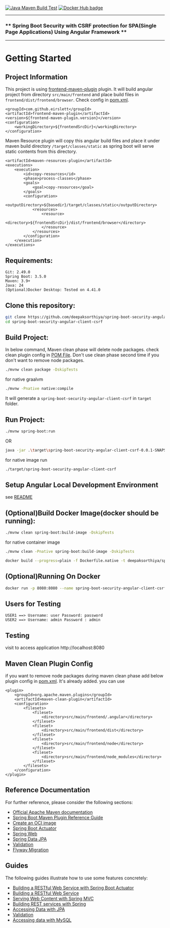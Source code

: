 [![Java Maven Build Test](https://github.com/deepaksorthiya/spring-boot-security-angular-client-csrf/actions/workflows/maven-build.yml/badge.svg)](https://github.com/deepaksorthiya/spring-boot-security-angular-client-csrf/actions/workflows/maven-build.yml)
[![Docker Hub badge][dockerhub-badge]][dockerhub]

[dockerhub-badge]: https://img.shields.io/docker/pulls/deepaksorthiya/spring-boot-security-angular-client-csrf

[dockerhub]: https://hub.docker.com/repository/docker/deepaksorthiya/spring-boot-security-angular-client-csrf

---

### ** Spring Boot Security with CSRF protection for SPA(Single Page Applications) Using Angular Framework **

---

# Getting Started

## Project Information

This project is using [frontend-maven-plugin](https://github.com/eirslett/frontend-maven-plugin) plugin.
It will build angular project from directory ```src/main/frontend``` and place build files in
```frontend/dist/frontend/browser```. Check config in [pom.xml](pom.xml).

```
<groupId>com.github.eirslett</groupId>
<artifactId>frontend-maven-plugin</artifactId>
<version>${frontend-maven-plugin.version}</version>
<configuration>
    <workingDirectory>${frontendSrcDir}</workingDirectory>
</configuration>
```

Maven Resource plugin will copy this angular build files and
place it under maven build directory ```/target/classes/static``` as spring boot
will serve static contents from this directory.

```
<artifactId>maven-resources-plugin</artifactId>
<executions>
    <execution>
        <id>copy-resources</id>
        <phase>process-classes</phase>
        <goals>
            <goal>copy-resources</goal>
        </goals>
        <configuration>
            <outputDirectory>${basedir}/target/classes/static</outputDirectory>
            <resources>
                <resource>
                    <directory>${frontendSrcDir}/dist/frontend/browser</directory>
                </resource>
            </resources>
        </configuration>
    </execution>
</executions>
```

## Requirements:

```
Git: 2.49.0
Spring Boot: 3.5.0
Maven: 3.9+
Java: 24
(Optional)Docker Desktop: Tested on 4.41.0
```

## Clone this repository:

```bash
git clone https://github.com/deepaksorthiya/spring-boot-security-angular-client-csrf.git
cd spring-boot-security-angular-client-csrf
```

## Build Project:

In below command, Maven clean phase will delete node packages. check clean plugin config
in [POM File](pom.xml). Don't use clean phase second time if you don't want to remove node packages.

```bash
./mvnw clean package -DskipTests
```

for native graalvm

```bash
./mvnw -Pnative native:compile
```

It will generate a ```spring-boot-security-angular-client-csrf``` in ```target``` folder.

## Run Project:

```bash
./mvnw spring-boot:run
```

OR

```bash
java -jar .\target\spring-boot-security-angular-client-csrf-0.0.1-SNAPSHOT.jar
```

for native image run

```bash
./target/spring-boot-security-angular-client-csrf
```

## Setup Angular Local Development Environment

see [README](src/main/frontend/README.md)

## (Optional)Build Docker Image(docker should be running):

```bash
./mvnw clean spring-boot:build-image -DskipTests
```

for native container image

```bash
./mvnw clean -Pnative spring-boot:build-image -DskipTests
```

```bash
docker build --progress=plain -f Dockerfile.native -t deepaksorthiya/spring-boot-security-angular-client-csrf .
```

## (Optional)Running On Docker

```bash
docker run -p 8080:8080 --name spring-boot-security-angular-client-csrf deepaksorthiya/spring-boot-security-angular-client-csrf
```

## Users for Testing

```
USER1 ==> Username: user Password: password
USER2 ==> Username: admin Password : admin
```

## Testing

visit to access application
http://localhost:8080

## Maven Clean Plugin Config

if you want
to remove node packages during maven clean phase
add below plugin config in [pom.xml](pom.xml). It's already added.
you can use

```
<plugin>
    <groupId>org.apache.maven.plugins</groupId>
    <artifactId>maven-clean-plugin</artifactId>
    <configuration>
        <filesets>
            <fileset>
                <directory>src/main/frontend/.angular</directory>
            </fileset>
            <fileset>
                <directory>src/main/frontend/dist</directory>
            </fileset>
            <fileset>
                <directory>src/main/frontend/node</directory>
            </fileset>
            <fileset>
                <directory>src/main/frontend/node_modules</directory>
            </fileset>
        </filesets>
    </configuration>
</plugin>
```

## Reference Documentation

For further reference, please consider the following sections:

* [Official Apache Maven documentation](https://maven.apache.org/guides/index.html)
* [Spring Boot Maven Plugin Reference Guide](https://docs.spring.io/spring-boot/maven-plugin)
* [Create an OCI image](https://docs.spring.io/spring-boot/maven-plugin/build-image.html)
* [Spring Boot Actuator](https://docs.spring.io/spring-boot/reference/actuator/index.html)
* [Spring Web](https://docs.spring.io/spring-boot/reference/web/servlet.html)
* [Spring Data JPA](https://docs.spring.io/spring-boot/reference/data/sql.html#data.sql.jpa-and-spring-data)
* [Validation](https://docs.spring.io/spring-boot//io/validation.html)
* [Flyway Migration](https://docs.spring.io/spring-boot/how-to/data-initialization.html#howto.data-initialization.migration-tool.flyway)

## Guides

The following guides illustrate how to use some features concretely:

* [Building a RESTful Web Service with Spring Boot Actuator](https://spring.io/guides/gs/actuator-service/)
* [Building a RESTful Web Service](https://spring.io/guides/gs/rest-service/)
* [Serving Web Content with Spring MVC](https://spring.io/guides/gs/serving-web-content/)
* [Building REST services with Spring](https://spring.io/guides/tutorials/rest/)
* [Accessing Data with JPA](https://spring.io/guides/gs/accessing-data-jpa/)
* [Validation](https://spring.io/guides/gs/validating-form-input/)
* [Accessing data with MySQL](https://spring.io/guides/gs/accessing-data-mysql/)


